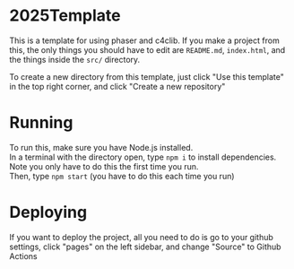 # 2025Template
This is a template for using phaser and c4clib.  If you make a project from this, the only things you should have to edit are `README.md`, `index.html`, and the things inside the `src/` directory.

To create a new directory from this template, just click "Use this template" in the top right corner, and click "Create a new repository"

# Running
To run this, make sure you have Node.js installed.  
In a terminal with the directory open, type `npm i` to install dependencies. Note you only have to do this the first time you run.  
Then, type `npm start` (you have to do this each time you run)

# Deploying
If you want to deploy the project, all you need to do is go to your github settings, click "pages" on the left sidebar, and change "Source" to Github Actions
